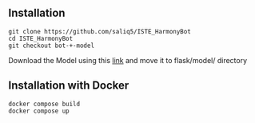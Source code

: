 ## Installation

```
git clone https://github.com/saliq5/ISTE_HarmonyBot
cd ISTE_HarmonyBot
git checkout bot-+-model
```
Download the Model using this [link](https://drive.google.com/drive/folders/1dpNEgWG1e_PQP-FDMyAlKpmUnCi19RDk?usp=sharing) and move it to flask/model/ directory

## Installation with Docker

```
docker compose build
docker compose up 
```
